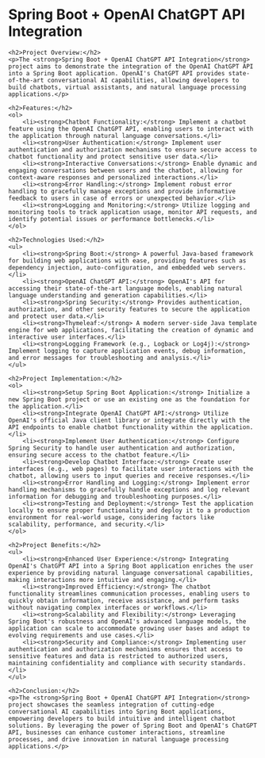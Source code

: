 <!DOCTYPE html>
<html>

<head>
    <title>Spring Boot + OpenAI ChatGPT API Integration</title>
</head>

<body>
    <h1>Spring Boot + OpenAI ChatGPT API Integration</h1>

    <h2>Project Overview:</h2>
    <p>The <strong>Spring Boot + OpenAI ChatGPT API Integration</strong> project aims to demonstrate the integration of the OpenAI ChatGPT API into a Spring Boot application. OpenAI's ChatGPT API provides state-of-the-art conversational AI capabilities, allowing developers to build chatbots, virtual assistants, and natural language processing applications.</p>

    <h2>Features:</h2>
    <ol>
        <li><strong>Chatbot Functionality:</strong> Implement a chatbot feature using the OpenAI ChatGPT API, enabling users to interact with the application through natural language conversations.</li>
        <li><strong>User Authentication:</strong> Implement user authentication and authorization mechanisms to ensure secure access to chatbot functionality and protect sensitive user data.</li>
        <li><strong>Interactive Conversations:</strong> Enable dynamic and engaging conversations between users and the chatbot, allowing for context-aware responses and personalized interactions.</li>
        <li><strong>Error Handling:</strong> Implement robust error handling to gracefully manage exceptions and provide informative feedback to users in case of errors or unexpected behavior.</li>
        <li><strong>Logging and Monitoring:</strong> Utilize logging and monitoring tools to track application usage, monitor API requests, and identify potential issues or performance bottlenecks.</li>
    </ol>

    <h2>Technologies Used:</h2>
    <ul>
        <li><strong>Spring Boot:</strong> A powerful Java-based framework for building web applications with ease, providing features such as dependency injection, auto-configuration, and embedded web servers.</li>
        <li><strong>OpenAI ChatGPT API:</strong> OpenAI's API for accessing their state-of-the-art language models, enabling natural language understanding and generation capabilities.</li>
        <li><strong>Spring Security:</strong> Provides authentication, authorization, and other security features to secure the application and protect user data.</li>
        <li><strong>Thymeleaf:</strong> A modern server-side Java template engine for web applications, facilitating the creation of dynamic and interactive user interfaces.</li>
        <li><strong>Logging Framework (e.g., Logback or Log4j):</strong> Implement logging to capture application events, debug information, and error messages for troubleshooting and analysis.</li>
    </ul>

    <h2>Project Implementation:</h2>
    <ol>
        <li><strong>Setup Spring Boot Application:</strong> Initialize a new Spring Boot project or use an existing one as the foundation for the application.</li>
        <li><strong>Integrate OpenAI ChatGPT API:</strong> Utilize OpenAI's official Java client library or integrate directly with the API endpoints to enable chatbot functionality within the application.</li>
        <li><strong>Implement User Authentication:</strong> Configure Spring Security to handle user authentication and authorization, ensuring secure access to the chatbot feature.</li>
        <li><strong>Develop Chatbot Interface:</strong> Create user interfaces (e.g., web pages) to facilitate user interactions with the chatbot, allowing users to input queries and receive responses.</li>
        <li><strong>Error Handling and Logging:</strong> Implement error handling mechanisms to gracefully handle exceptions and log relevant information for debugging and troubleshooting purposes.</li>
        <li><strong>Testing and Deployment:</strong> Test the application locally to ensure proper functionality and deploy it to a production environment for real-world usage, considering factors like scalability, performance, and security.</li>
    </ol>

    <h2>Project Benefits:</h2>
    <ul>
        <li><strong>Enhanced User Experience:</strong> Integrating OpenAI's ChatGPT API into a Spring Boot application enriches the user experience by providing natural language conversational capabilities, making interactions more intuitive and engaging.</li>
        <li><strong>Improved Efficiency:</strong> The chatbot functionality streamlines communication processes, enabling users to quickly obtain information, receive assistance, and perform tasks without navigating complex interfaces or workflows.</li>
        <li><strong>Scalability and Flexibility:</strong> Leveraging Spring Boot's robustness and OpenAI's advanced language models, the application can scale to accommodate growing user bases and adapt to evolving requirements and use cases.</li>
        <li><strong>Security and Compliance:</strong> Implementing user authentication and authorization mechanisms ensures that access to sensitive features and data is restricted to authorized users, maintaining confidentiality and compliance with security standards.</li>
    </ul>

    <h2>Conclusion:</h2>
    <p>The <strong>Spring Boot + OpenAI ChatGPT API Integration</strong> project showcases the seamless integration of cutting-edge conversational AI capabilities into Spring Boot applications, empowering developers to build intuitive and intelligent chatbot solutions. By leveraging the power of Spring Boot and OpenAI's ChatGPT API, businesses can enhance customer interactions, streamline processes, and drive innovation in natural language processing applications.</p>
</body>

</html>
